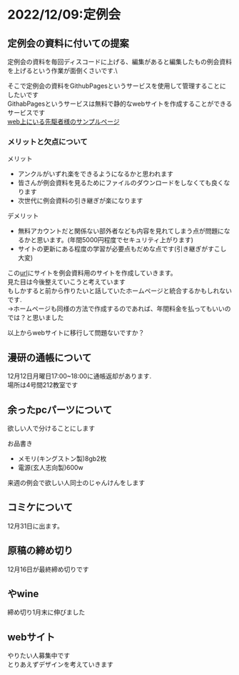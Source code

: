 # 2022/12/09:定例会
## 定例会の資料に付いての提案
定例会の資料を毎回ディスコードに上げる、編集があると編集したもの例会資料を上げるという作業が面倒くさいです.\

そこで定例会の資料をGithubPagesというサービスを使用して管理することにしたいです\
GithabPagesというサービスは無料で静的なwebサイトを作成することができるサービスです\
[web上にいる先駆者様のサンプルページ](https://sub-t.github.io/nextjs-ts-blog-demo/)

### メリットと欠点について
メリット
- アンクルがいずれ楽をできるようになるかと思われます
- 皆さんが例会資料を見るためにファイルのダウンロードをしなくても良くなります
- 次世代に例会資料の引き継ぎが楽になります

デメリット
- 無料アカウントだと関係ない部外者なども内容を見れてしまう点が問題になるかと思います。(年間5000円程度でセキュリティ上がります)
- サイトの更新にある程度の学習が必要点もだめな点です(引き継ぎがすこし大変)

この[url](https://yamadai-manken.github.io/meeating_log/)にサイトを例会資料用のサイトを作成していきます。\
見た目は今後整えていこうと考えています\
もしかすると前から作りたいと話していたホームページと統合するかもしれないです.\
→ホームページも同様の方法で作成するのであれば、年間料金を払ってもいいのでは？と思いました

以上からwebサイトに移行して問題ないですか？

## 漫研の通帳について
12月12日月曜日17:00~18:00に通帳返却があります.\
場所は4号間212教室です




## 余ったpcパーツについて
欲しい人で分けることにします

お品書き
- メモリ(キングストン製)8gb2枚
- 電源(玄人志向製)600w

来週の例会で欲しい人同士のじゃんけんをします
## コミケについて
12月31日に出ます。

## 原稿の締め切り
12月16日が最終締め切りです

## やwine
締め切り1月末に伸びました

## webサイト
やりたい人募集中です\
とりあえずデザインを考えていきます
